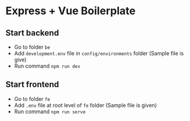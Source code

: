 # Express + Vue Boilerplate

## Start backend

- Go to folder `be`
- Add `development.env` file in `config/environments` folder (Sample file is give)
- Run command `npm run dev`

## Start frontend

- Go to folder `fe`
- Add `.env` file at root level of `fe` folder (Sample file is given)
- Run command `npm run serve`
